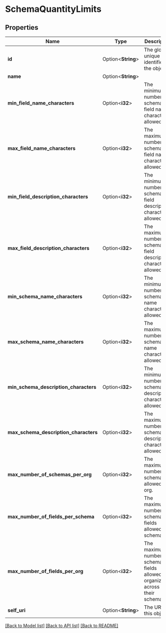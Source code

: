 # SchemaQuantityLimits

## Properties

Name | Type | Description | Notes
------------ | ------------- | ------------- | -------------
**id** | Option<**String**> | The globally unique identifier for the object. | [optional][readonly]
**name** | Option<**String**> |  | [optional]
**min_field_name_characters** | Option<**i32**> | The minimum number of schema field name characters allowed. | [optional][readonly]
**max_field_name_characters** | Option<**i32**> | The maximum number of schema field name characters allowed. | [optional][readonly]
**min_field_description_characters** | Option<**i32**> | The minimum number of schema field description characters allowed. | [optional][readonly]
**max_field_description_characters** | Option<**i32**> | The maximum number of schema field description characters allowed. | [optional][readonly]
**min_schema_name_characters** | Option<**i32**> | The minimum number of schema name characters allowed. | [optional][readonly]
**max_schema_name_characters** | Option<**i32**> | The maximum number of schema name characters allowed. | [optional][readonly]
**min_schema_description_characters** | Option<**i32**> | The minimum number of schema description characters allowed. | [optional][readonly]
**max_schema_description_characters** | Option<**i32**> | The maximum number of schema description characters allowed. | [optional][readonly]
**max_number_of_schemas_per_org** | Option<**i32**> | The maximum number of schema allowed per org. | [optional][readonly]
**max_number_of_fields_per_schema** | Option<**i32**> | The maximum number of schema fields allowed per schema. | [optional][readonly]
**max_number_of_fields_per_org** | Option<**i32**> | The maximum number of schema fields allowed per organization across all of their schemas. | [optional][readonly]
**self_uri** | Option<**String**> | The URI for this object | [optional][readonly]

[[Back to Model list]](../README.md#documentation-for-models) [[Back to API list]](../README.md#documentation-for-api-endpoints) [[Back to README]](../README.md)


